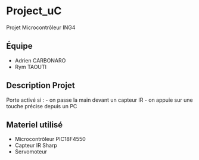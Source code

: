 # Project_uC
Projet Microcontrôleur ING4

## Équipe
- Adrien CARBONARO
- Rym TAOUTI

## Description Projet
Porte activé si :
    - on passe la main devant un capteur IR
    - on appuie sur une touche précise depuis un PC

## Materiel utilisé
- Microcontrôleur PIC18F4550
- Capteur IR Sharp
- Servomoteur